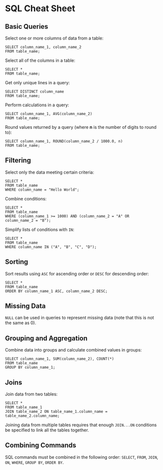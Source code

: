 SQL Cheat Sheet
==================================

Basic Queries
-------------

Select one or more columns of data from a table:

    SELECT column_name_1, column_name_2
    FROM table_name;

Select all of the columns in a table:

    SELECT *
    FROM table_name;

Get only unique lines in a query:

    SELECT DISTINCT column_name
    FROM table_name;

Perform calculations in a query:

    SELECT column_name_1, AVG(column_name_2)
    FROM table_name;

Round values returned by a query (where **n** is the number of digits to round to):

    SELECT column_name_1, ROUND(column_name_2 / 1000.0, n)
    FROM table_name;


Filtering
---------

Select only the data meeting certain criteria:

    SELECT *
    FROM table_name
    WHERE column_name = "Hello World";

Combine conditions:

    SELECT *
    FROM table_name
    WHERE (column_name_1 >= 1000) AND (column_name_2 = "A" OR column_name_2 = "B");

Simplify lists of conditions with `IN`:

    SELECT *
    FROM table_name
    WHERE column_name IN ("A", "B", "C", "D");


Sorting
-------

Sort results using `ASC` for ascending order or `DESC` for descending order:

    SELECT *
    FROM table_name
    ORDER BY column_name_1 ASC, column_name_2 DESC;


Missing Data
------------

`NULL` can be used in queries to represent missing data (note that this is not the same as 0).


Grouping and Aggregation
------------------------

Combine data into groups and calculate combined values in groups:

    SELECT column_name_1, SUM(column_name_2), COUNT(*)
    FROM table_name
    GROUP BY column_name_1;


Joins
-----

Join data from two tables:

    SELECT *
    FROM table_name_1
    JOIN table_name_2 ON table_name_1.column_name = table_name_2.column_name;

Joining data from multiple tables requires that enough `JOIN...ON` conditions be specified to link all the tables together.


Combining Commands
------------------

SQL commands must be combined in the following order:
`SELECT`, `FROM`, `JOIN`, `ON`, `WHERE`, `GROUP BY`, `ORDER BY`.
